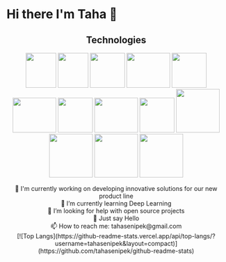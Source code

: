 <h1> Hi there I'm Taha 👋 </h1>

<h2 align="center">Technologies</h2>
<p align="center">
  <img src="https://upload.wikimedia.org/wikipedia/commons/thumb/1/18/C_Programming_Language.svg/1200px-C_Programming_Language.svg.png" width="70" height="80">
  <img src="https://upload.wikimedia.org/wikipedia/commons/thumb/1/18/ISO_C%2B%2B_Logo.svg/1822px-ISO_C%2B%2B_Logo.svg.png" width="70" height="80">
  <img src="https://upload.wikimedia.org/wikipedia/commons/thumb/a/a8/NestJS.svg/1200px-NestJS.svg.png" width="80" height="80">
  <img src="https://cdn.cdnlogo.com/logos/n/79/node-js.svg" width="100" height="80">
  <img src="https://upload.wikimedia.org/wikipedia/commons/thumb/4/4c/Typescript_logo_2020.svg/2048px-Typescript_logo_2020.svg.png" width="80" height="80">
  <img src="https://cdn.freebiesupply.com/logos/thumbs/2x/postgresql-logo.png" width="100" height="80">
  <img src="https://www.svgrepo.com/show/303251/mysql-logo.svg" width="80" height="80">
  <img src="https://www.docker.com/wp-content/uploads/2022/03/vertical-logo-monochromatic.png" width="100" height="80">
  <img src="https://upload.wikimedia.org/wikipedia/commons/thumb/3/35/Tux.svg/1200px-Tux.svg.png" width="80" height="80">
  <img src="https://static.djangoproject.com/img/logos/django-logo-positive.png" width="100" height="auto">
  <img src="https://picperf.io/https://laravelnews.s3.amazonaws.com/images/laravel-featured.png" width="100" height="auto">
  <img src="https://logos-world.net/wp-content/uploads/2023/08/React-Symbol.png" width="100" height="auto">
  <img src="https://devtop.io/wp-content/uploads/2022/10/react-native-1.png" width="100" height="auto">
</p>

<div align="center">
  <div>🔭 I'm currently working on developing innovative solutions for our new product line</div>
  <div>🌱 I’m currently learning Deep Learning</div>
  <div>🤔 I’m looking for help with open source projects</div>
  <div>💬 Just say Hello</div>
  <div>📫 How to reach me: tahasenipek@gmail.com</div>
</div>

<div align="center">
 [![Top Langs](https://github-readme-stats.vercel.app/api/top-langs/?username=tahasenipek&layout=compact)](https://github.com/tahasenipek/github-readme-stats)
  
</div>

